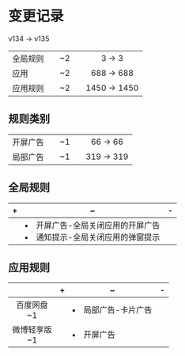 # 变更记录

v134 -> v135

||||||
|-|:-:|:-:|:-:|:-:|
|全局规则||~2||3 -> 3|
|应用||~2||688 -> 688|
|应用规则||~2||1450 -> 1450|

## 规则类别

||||||
|-|:-:|:-:|:-:|:-:|
|开屏广告||~1||66 -> 66|
|局部广告||~1||319 -> 319|

## 全局规则

|+|~|-|
|-|-|-|
||<li>开屏广告-全局关闭应用的开屏广告<li>通知提示-全局关闭应用的弹窗提示||

## 应用规则

||+|~|-|
|:-:|-|-|-|
|百度网盘<br>~1||<li>局部广告-卡片广告||
|微博轻享版<br>~1||<li>开屏广告||
